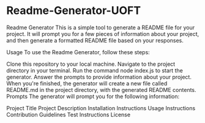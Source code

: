 # Readme-Generator-UOFT
Readme Generator
This is a simple tool to generate a README file for your project. It will prompt you for a few pieces of information about your project, and then generate a formatted README file based on your responses.

Usage
To use the Readme Generator, follow these steps:

Clone this repository to your local machine.
Navigate to the project directory in your terminal.
Run the command node index.js to start the generator.
Answer the prompts to provide information about your project.
When you're finished, the generator will create a new file called README.md in the project directory, with the generated README contents.
Prompts
The generator will prompt you for the following information:

Project Title
Project Description
Installation Instructions
Usage Instructions
Contribution Guidelines
Test Instructions
License
